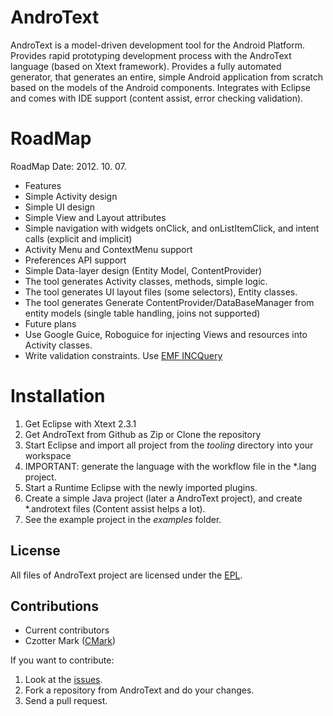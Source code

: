 # AndroText #

AndroText is a model-driven development tool for the Android Platform. 
Provides rapid prototyping development process with the AndroText language (based on Xtext framework). 
Provides a fully automated generator, that generates an entire, simple Android application from scratch based on the models of the Android components.
Integrates with Eclipse and comes with IDE support (content assist, error checking validation).

# RoadMap #

RoadMap Date: 2012. 10. 07.

* Features
 * Simple Activity design
 * Simple UI design
 * Simple View and Layout attributes
 * Simple navigation with widgets onClick, and onListItemClick, and intent calls (explicit and implicit)
 * Activity Menu and ContextMenu support
 * Preferences API support
 * Simple Data-layer design (Entity Model, ContentProvider)
 * The tool generates Activity classes, methods, simple logic. 
 * The tool generates UI layout files (some selectors), Entity classes.
 * The tool generates Generate ContentProvider/DataBaseManager from entity models (single table handling, joins not supported)
* Future plans
 * Use Google Guice, Roboguice for injecting Views and resources into Activity classes.
 * Write validation constraints. Use [EMF INCQuery](http://viatra.inf.mit.bme.hu/incquery/base#Overview)
 
# Installation #

1. Get Eclipse with Xtext 2.3.1
2. Get AndroText from Github as Zip or Clone the repository
3. Start Eclipse and import all project from the *tooling* directory into your workspace
4. IMPORTANT: generate the language with the workflow file in the *.lang project.
5. Start a Runtime Eclipse with the newly imported plugins.
6. Create a simple Java project (later a AndroText project), and create *.androtext files (Content assist helps a lot).
7. See the example project in the *examples* folder.

## License ##

All files of AndroText project are licensed under the [EPL](http://www.eclipse.org/legal/epl-v10.html).

## Contributions ##

 * Current contributors
  * Czotter Mark ([CMark](http://github.com/CMark))

If you want to contribute:

1. Look at the [issues](https://github.com/CMark/androtext/issues).
2. Fork a repository from AndroText and do your changes.
3. Send a pull request.
